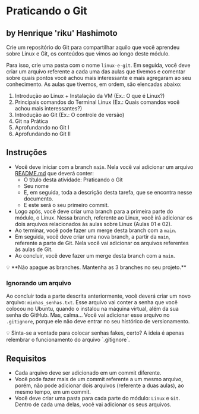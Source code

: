 # Praticando o Git

## by Henrique 'riku' Hashimoto


Crie um repositório do Git para compartilhar aquilo que você aprendeu sobre Linux e Git, os conteúdos que vimos ao longo deste módulo.

Para isso, crie uma pasta com o nome `linux-e-git`. Em seguida, você deve criar um arquivo referente a cada uma das aulas que tivemos e comentar sobre quais pontos você achou mais interessante e mais agregaram ao seu conhecimento. As aulas que tivemos, em ordem, são elencadas abaixo:

1. Introdução ao Linux + Instalação da VM (Ex.: O que é Linux?)
2. Principais comandos do Terminal Linux (Ex.: Quais comandos você achou mais interessantes?)
3. Introdução ao Git (Ex.: O controle de versão)
4. Git na Prática
5. Aprofundando no Git I
6. Aprofundando no Git II

## Instruções

- Você deve iniciar com a branch `main`. Nela você vai adicionar um arquivo [README.md](http://README.md) que deverá conter:
    - O título desta atividade: Praticando o Git
    - Seu nome
    - E, em seguida, toda a descrição desta tarefa, que se encontra nesse documento.
    - E este será o seu primeiro commit.
- Logo após, você deve criar uma branch para a primeira parte do módulo, o Linux. Nessa branch, referente ao Linux, você irá adicionar os dois arquivos relacionados às aulas sobre Linux (Aulas 01 e 02).
- Ao terminar, você pode fazer um merge desta branch com a `main`.
- Em seguida, você deve criar uma nova branch, a partir da `main`, referente a parte de Git. Nela você vai adicionar os arquivos referentes às aulas de Git.
- Ao concluir, você deve fazer um merge desta branch com a `main`.

<aside>
💡 **Não apague as branches. Mantenha as 3 branches no seu projeto.**

</aside>

### Ignorando um arquivo

Ao concluir toda a parte descrita anteriormente, você deverá criar um novo arquivo: `minhas_senhas.txt`. Esse arquivo vai conter a senha que você colocou no Ubuntu, quando o instalou na máquina virtual, além da sua senha do GitHub. Mas, calma... Você vai adicionar esse arquivo no `.gitignore`, porque ele não deve entrar no seu histórico de versionamento.

<aside>
💡 Sinta-se a vontade para colocar senhas fakes, certo? A ideia é apenas relembrar o funcionamento do arquivo `.gitignore`.

</aside>

## Requisitos

- Cada arquivo deve ser adicionado em um commit diferente.
- Você pode fazer mais de um commit referente a um mesmo arquivo, porém, não pode adicionar dois arquivos (referente a duas aulas), ao mesmo tempo, em um commit.
- Você deve criar uma pasta para cada parte do módulo: `Linux` e `Git`. Dentro de cada uma delas, você vai adicionar os seus arquivos.
